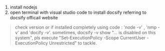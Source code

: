 


1. install nodejs
2. open terminal with visual studio code to install docsify referring to docsify officail website
> check version or if installed completely using code : 'node -v' , 'nmp -v' and 'docify -v'. sometimes, docsify -v show "... is disabled on this system", pls execute "Set-ExecutionPolicy -Scope CurrentUser -ExecutionPolicy Unrestricted" to tackle.


<!--stackedit_data:
eyJoaXN0b3J5IjpbLTM0MDA1MzY0NCwxNzA5MjU5OTc0XX0=
-->